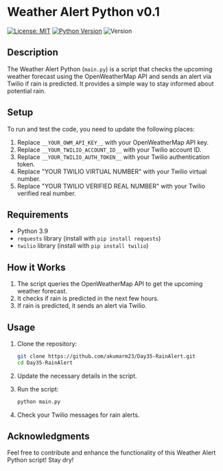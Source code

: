 # Weather Alert Python v0.1

[![License: MIT](https://img.shields.io/badge/License-MIT-yellow.svg)](https://opensource.org/licenses/MIT)
[![Python Version](https://img.shields.io/badge/python-3.9-teal.svg)](https://www.python.org/downloads/release/python-390/)
![Version](https://img.shields.io/badge/version-v0.1-navy)

## Description

The Weather Alert Python (`main.py`) is a script that checks the upcoming weather forecast using the OpenWeatherMap API and sends an alert via Twilio if rain is predicted. It provides a simple way to stay informed about potential rain.

## Setup

To run and test the code, you need to update the following places:

1. Replace `__YOUR_OWM_API_KEY__` with your OpenWeatherMap API key.
2. Replace `__YOUR_TWILIO_ACCOUNT_ID__` with your Twilio account ID.
3. Replace `__YOUR_TWILIO_AUTH_TOKEN__` with your Twilio authentication token.
4. Replace "YOUR TWILIO VIRTUAL NUMBER" with your Twilio virtual number.
5. Replace "YOUR TWILIO VERIFIED REAL NUMBER" with your Twilio verified real number.

## Requirements

- Python 3.9
- `requests` library (install with `pip install requests`)
- `twilio` library (install with `pip install twilio`)

## How it Works

1. The script queries the OpenWeatherMap API to get the upcoming weather forecast.
2. It checks if rain is predicted in the next few hours.
3. If rain is predicted, it sends an alert via Twilio.

## Usage

1. Clone the repository:

   ```bash
   git clone https://github.com/akumarm23/Day35-RainAlert.git
   cd Day35-RainAlert
   ```

2. Update the necessary details in the script.

3. Run the script:

   ```bash
   python main.py
   ```

4. Check your Twilio messages for rain alerts.

## Acknowledgments

Feel free to contribute and enhance the functionality of this Weather Alert Python script! Stay dry!

